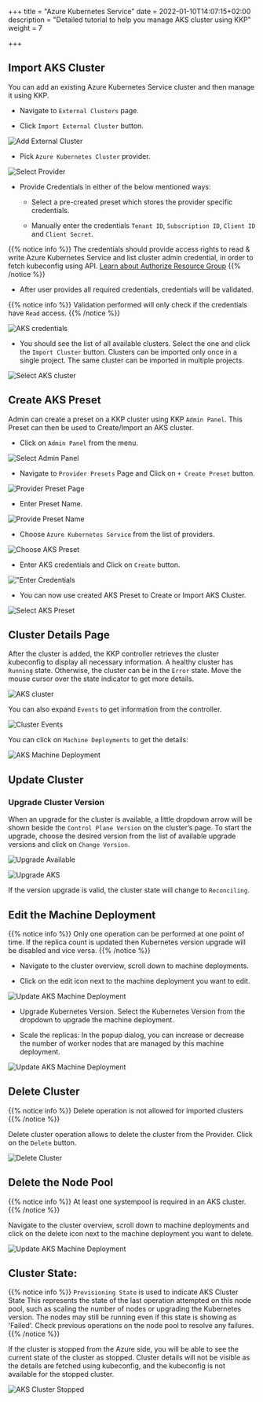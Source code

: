 +++
title = "Azure Kubernetes Service"
date = 2022-01-10T14:07:15+02:00
description = "Detailed tutorial to help you manage AKS cluster using KKP"
weight = 7

+++

## Import AKS Cluster

You can add an existing Azure Kubernetes Service cluster and then manage it using KKP.

- Navigate to `External Clusters` page.

- Click `Import External Cluster` button.

![Add External Cluster](@/images/main/tutorials/external-clusters/external-cluster-page.png "Add External Cluster")

- Pick `Azure Kubernetes Cluster` provider.

![Select Provider](@/images/main/tutorials/external-clusters/connect.png "Select Provider")

- Provide Credentials in either of the below mentioned ways:
    - Select a pre-created preset which stores the provider specific credentials.

    - Manually enter the credentials `Tenant ID`, `Subscription ID`, `Client ID` and  `Client Secret`.

{{% notice info %}}
The credentials should provide access rights to read & write Azure Kubernetes Service and list cluster admin credential, in order to fetch kubeconfig using API.
[Learn about Authorize Resource Group](https://docs.microsoft.com/en-us/azure/aks/concepts-identity#azure-rbac-to-authorize-access-to-the-aks-resource "Learn about Authorize Resource Group")
{{% /notice %}}

- After user provides all required credentials, credentials will be validated.

{{% notice info %}}
Validation performed will only check if the credentials have `Read` access.
{{% /notice %}}

![AKS credentials](@/images/main/tutorials/external-clusters/aks-credentials.png "AKS credentials")

- You should see the list of all available clusters. Select the one and click the `Import Cluster` button. Clusters can be imported only once in a single project. The same cluster can be imported in multiple projects.

![Select AKS cluster](@/images/main/tutorials/external-clusters/select-aks-cluster.png "Select AKS cluster")

## Create AKS Preset
Admin can create a preset on a KKP cluster using KKP `Admin Panel`.
This Preset can then be used to Create/Import an AKS cluster.

- Click on `Admin Panel` from the menu.

![Select Admin Panel](@/images/main/tutorials/external-clusters/select-adminpanel.png "Select Admin Panel")

- Navigate to `Provider Presets` Page and Click on `+ Create Preset` button.

![Provider Preset Page](@/images/ui/preset-management.png?height=300px&classes=shadow,border "Provider Preset Page")

- Enter Preset Name.

![Provide Preset Name](@/images/main/tutorials/external-clusters/create-akspreset.png "Provide Preset Name")

- Choose `Azure Kubernetes Service` from the list of providers.

![Choose AKS Preset](@/images/main/tutorials/external-clusters/choose-akspreset.png "Choose AKS Preset")

-  Enter AKS credentials and Click on `Create` button.

!["Enter Credentials](@/images/main/tutorials/external-clusters/enter-aks-credentials-preset.png "Enter Credentials")

- You can now use created AKS Preset to Create or Import AKS Cluster.

![Select AKS Preset](@/images/main/tutorials/external-clusters/existing-aks-preset.png "Select AKS Preset")

## Cluster Details Page

After the cluster is added, the KKP controller retrieves the cluster kubeconfig to display all necessary information.
A healthy cluster has `Running` state. Otherwise, the cluster can be in the `Error` state. Move the mouse cursor over the state indicator to get more details.

![AKS cluster](@/images/main/tutorials/external-clusters/aks-details.png "AKS cluster")

You can also expand `Events` to get information from the controller.

![Cluster Events](@/images/main/tutorials/external-clusters/aks-cluster-events.png "Cluster Events")

You can click on `Machine Deployments` to get the details:

![AKS Machine Deployment](@/images/main/tutorials/external-clusters/aks-machine-deployments.png "AKS Machine Deployment")

## Update Cluster

### Upgrade Cluster Version

When an upgrade for the cluster is available, a little dropdown arrow will be shown beside the `Control Plane Version` on the cluster’s page.
To start the upgrade, choose the desired version from the list of available upgrade versions and click on `Change Version`.

![Upgrade Available](@/images/main/tutorials/external-clusters/aks-upgrade-available.png "Upgrade Available")

![Upgrade AKS](@/images/main/tutorials/external-clusters/upgrade-aks.png "Upgrade AKS")

If the version upgrade is valid, the cluster state will change to `Reconciling`.

## Edit the Machine Deployment

{{% notice info %}}
Only one operation can be performed at one point of time. If the replica count is updated then Kubernetes version upgrade will be disabled and vice versa.
{{% /notice %}}

- Navigate to the cluster overview, scroll down to machine deployments.

- Click on the edit icon next to the machine deployment you want to edit.

![Update AKS Machine Deployment](@/images/main/tutorials/external-clusters/edit-md.png "Update AKS Machine Deployment")

- Upgrade Kubernetes Version. Select the Kubernetes Version from the dropdown to upgrade the machine deployment.

- Scale the replicas: In the popup dialog, you can increase or decrease the number of worker nodes that are managed by this machine deployment.

![Update AKS Machine Deployment](@/images/main/tutorials/external-clusters/scale-aks-md.png "Update AKS Machine Deployment")

## Delete Cluster

{{% notice info %}}
Delete operation is not allowed for imported clusters
{{% /notice %}}

Delete cluster operation allows to delete the cluster from the Provider. Click on the `Delete` button.

![Delete Cluster](@/images/main/tutorials/external-clusters/aks-delete-button.png
 "Delete Cluster")

## Delete the Node Pool

{{% notice info %}}
At least one systempool is required in an AKS cluster.
{{% /notice %}}

Navigate to the cluster overview, scroll down to machine deployments and click on the delete icon next to the machine deployment you want to delete.

![Update AKS Machine Deployment](@/images/main/tutorials/external-clusters/delete-md.png "Delete AKS Machine Deployment")

## Cluster State:

{{% notice info %}}
`Provisioning State` is used to indicate AKS Cluster State
This represents the state of the last operation attempted on this node pool, such as scaling the number of nodes or upgrading the Kubernetes version. The nodes may still be running even if this state is showing as 'Failed'. Check previous operations on the node pool to resolve any failures.
{{% /notice %}}

If the cluster is stopped from the Azure side, you will be able to see the current state of the cluster as stopped.
Cluster details will not be visible as the details are fetched using kubeconfig, and the kubeconfig is not available for the stopped cluster.

![AKS Cluster Stopped](@/images/main/tutorials/external-clusters/aks-stopped.png "AKS Cluster Stopped")
